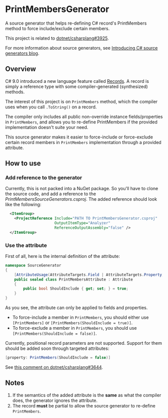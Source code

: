 # PrintMembersGenerator

A source generator that helps re-defining C# record's PrintMembers method to force include/exclude certain members.

This project is related to [dotnet/csharplang#3925](https://github.com/dotnet/csharplang/issues/3925).

For more information about source generators, see [Introducing C# source generators blog](https://devblogs.microsoft.com/dotnet/introducing-c-source-generators/).

## Overview

C# 9.0 introduced a new language feature called [Records](https://docs.microsoft.com/dotnet/csharp/language-reference/proposals/csharp-9.0/records). A record is simply a reference type with some compiler-generated (synthesized) methods.

The interest of this project is on `PrintMembers` method, which the compiler uses when you call `.ToString()` on a record.

The compiler only includes all public non-override instance fields/properties in `PrintMembers`, and allows you to re-define PrintMembers if the provided implementation doesn't suite your need.

This source generator makes it easier to force-include or force-exclude certain record members in `PrintMembers` implementation through a provided attribute.

## How to use

### Add reference to the generator

Currently, this is not packed into a NuGet package. So you'll have to clone the source code, and add a reference to the *PrintMembersSourceGenerators.csproj*. The added reference should look like the following:

```xml
  <ItemGroup>
    <ProjectReference Include="PATH TO PrintMembersGenerator.csproj" 
                      OutputItemType="Analyzer"
                      ReferenceOutputAssembly="false" />
  </ItemGroup>
```

### Use the attribute

First of all, here is the internal definition of the attribute:

```csharp
namespace SourceGenerator
{
    [AttributeUsage(AttributeTargets.Field | AttributeTargets.Property, AllowMultiple = false, Inherited = false)]
    public sealed class PrintMembersAttribute : Attribute
    {
        public bool ShouldInclude { get; set; } = true;
    }
}
```

As you see, the attribute can only be applied to fields and properties.

- To force-include a member in `PrintMembers`, you should either use `[PrintMembers]` or `[PrintMembers(ShouldInclude = true)]`.
- To force-exclude a member in `PrintMembers`, you should use `[PrintMembers(ShouldInclude = false)]`.

Currently, positional record parameters are not supported. Support for them should be added soon through targeted attributes:

```csharp
[property: PrintMembers(ShouldInclude = false)]
```

See [this comment on dotnet/csharplang#3644](https://github.com/dotnet/csharplang/issues/3644#issuecomment-692742525).

## Notes

1. If the semantics of the added attribute is the **same** as what the compiler does, the generator ignores the attribute.
2. The record **must** be partial to allow the source generator to re-define `PrintMembers`.
